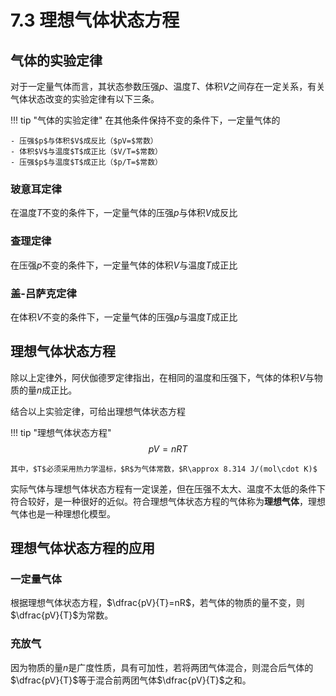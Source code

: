# 7.3 理想气体状态方程

## 气体的实验定律

对于一定量气体而言，其状态参数压强$p$、温度$T$、体积$V$之间存在一定关系，有关气体状态改变的实验定律有以下三条。

!!! tip "气体的实验定律"
    在其他条件保持不变的条件下，一定量气体的

    - 压强$p$与体积$V$成反比（$pV=$常数）
    - 体积$V$与温度$T$成正比（$V/T=$常数）
    - 压强$p$与温度$T$成正比（$p/T=$常数）

### 玻意耳定律
在温度$T$不变的条件下，一定量气体的压强$p$与体积$V$成反比

### 查理定律
在压强$p$不变的条件下，一定量气体的体积$V$与温度$T$成正比

### 盖-吕萨克定律
在体积$V$不变的条件下，一定量气体的压强$p$与温度$T$成正比


## 理想气体状态方程

除以上定律外，阿伏伽德罗定律指出，在相同的温度和压强下，气体的体积$V$与物质的量$n$成正比。

结合以上实验定律，可给出理想气体状态方程

!!! tip "理想气体状态方程"
    $$pV=nRT$$

    其中，$T$必须采用热力学温标，$R$为气体常数，$R\approx 8.314 J/(mol\cdot K)$

实际气体与理想气体状态方程有一定误差，但在压强不太大、温度不太低的条件下符合较好，是一种很好的近似。符合理想气体状态方程的气体称为**理想气体**，理想气体也是一种理想化模型。

## 理想气体状态方程的应用

### 一定量气体
根据理想气体状态方程，$\dfrac{pV}{T}=nR$，若气体的物质的量不变，则$\dfrac{pV}{T}$为常数。

### 充放气
因为物质的量$n$是广度性质，具有可加性，若将两团气体混合，则混合后气体的$\dfrac{pV}{T}$等于混合前两团气体$\dfrac{pV}{T}$之和。

